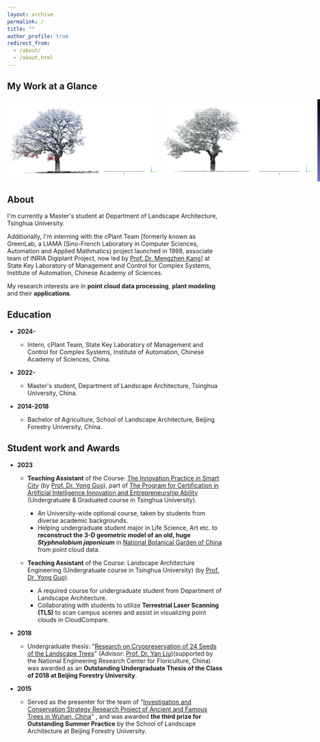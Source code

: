 ```yaml
---
layout: archive
permalink: /
title: ""
author_profile: true
redirect_from: 
  - /about/
  - /about.html
---
```


My Work at a Glance
------

<div style="display: flex; max-width: 800px; margin: auto;">
  <!-- 主图片展示区 -->
  <img id="mainImage" src="/images/pub-images/paper-001-figure-001.jpg" alt="Main Image" 
       style="width: 70%; margin-right: 10px; object-fit: contain; height: auto;">
  <img id="mainImage" src="/images/pub-images/paper-001-figure-002.jpg" alt="Main Image" 
       style="width: 70%; margin-right: 10px; object-fit: contain; height: auto;">
  <img id="mainImage" src="/images/pub-images/paper-001-figure-003.jpg" alt="Main Image" 
       style="width: 70%; margin-right: 10px; object-fit: contain; height: auto;">

  <!-- 缩略图区 -->
  <div style="width: 30%; display: flex; flex-direction: column;">
        <img src="/images/glance-images/glance-001.jpg" 
             style="cursor: pointer; margin: 5px 0; opacity: 0.6; width: 100%; object-fit: contain;" 
             onclick="document.getElementById('mainImage').src='/images/glance-images/glance-001.jpg'; this.style.opacity='1';">
        <img src="/images/glance-images/glance-002.jpg" 
             style="cursor: pointer; margin: 5px 0; opacity: 0.6; width: 100%; object-fit: contain;" 
             onclick="document.getElementById('mainImage').src='/images/glance-images/glance-002.jpg'; this.style.opacity='1';">
        <img src="/images/glance-images/glance-003.jpg" 
             style="cursor: pointer; margin: 5px 0; opacity: 0.6; width: 100%; object-fit: contain;" 
             onclick="document.getElementById('mainImage').src='/images/glance-images/glance-003.jpg'; this.style.opacity='1';">
        <img src="/images/glance-images/glance-004.png" 
             style="cursor: pointer; margin: 5px 0; opacity: 0.6; width: 100%; object-fit: contain;" 
             onclick="document.getElementById('mainImage').src='/images/glance-images/glance-004.png'; this.style.opacity='1';">
        <img src="/images/glance-images/glance-005.png" 
             style="cursor: pointer; margin: 5px 0; opacity: 0.6; width: 100%; object-fit: contain;" 
             onclick="document.getElementById('mainImage').src='/images/glance-images/glance-005.png'; this.style.opacity='1';">
        <img src="/images/glance-images/glance-006.png" 
             style="cursor: pointer; margin: 5px 0; opacity: 0.6; width: 100%; object-fit: contain;" 
             onclick="document.getElementById('mainImage').src='/images/glance-images/glance-006.png'; this.style.opacity='1';">
        <img src="/images/glance-images/glance-007.png" 
             style="cursor: pointer; margin: 5px 0; opacity: 0.6; width: 100%; object-fit: contain;" 
             onclick="document.getElementById('mainImage').src='/images/glance-images/glance-007.png'; this.style.opacity='1';">
  </div>
</div>


About
------

<!--
I'm now looking for opportunities as an intern/visiting student/research assistant in a suitable research team for further study.
-->

I'm currently a Master's student at Department of Landscape Architecture, Tsinghua University.

Additionally, I'm interning with the cPlant Team [formerly known as GreenLab, a LIAMA (Sino-French Laboratory in Computer Sciences, Automation and Applied Mathmatics) project launched in 1998, associate team of INRIA Digiplant Project, now led by [Prof. Dr. Mengzhen Kang](https://people.ucas.ac.cn/~kangmengzhen?language=en)] at State Key Laboratory of Management and Control for Complex Systems, Institute of Automation, Chinese Academy of Sciences.

My research interests are in **point cloud data processing**, **plant modeling** and their **applications**.

<!--
* **Point clouds data processing:**<br>
  The first time I encountered point clouds was in an engineering project. At that time, point clouds, as a novel type of surveying data, provided precise three-dimensional spatial information for the real world, including terrain, vegetation, buildings, and various other elements. This data served as the foundation for quantitative data analysis in engineering projects.<br>

  Processing and analyzing point cloud data can reveal valuable information about the real world, enabling quantitative descriptions of reality. Additionally, this information can be applied in various fields of research such as ecology, forestry, plant science and many other engineering fields.<br> 

* **Plant modeling:**<br>
  During my undergraduate studies, my research on  plant germplasm conservation laid the groundwork for my interest in plant modeling. My first published paper discussed how to reconstruct three-dimensional models of ancient trees using point cloud data, and how to extract information from them, thereby contributing to the conservation of ancient trees.<br>

  After reading numerous existing research papers, I learned that three-dimensional modeling of plants is relevant in multiple fields. Functional-Structral Plant Model(FSPM) has been established in both computer graphics and plant science field, used to represent plant structure and the physiological or physical processes of its growth development[^1].<br>
  
  Moreover, point clouds provide authentic three-dimensional configuration parameters for plant within specific spatiotemporal contexts.Therefore, the integration of FSPM with point clouds is also a research direction that interests me.<br>

* **Applications:**<br>
  As mentioned above, the real world provides an application scenario for both aspects. Many existing scientific problems can be addressed using new technological methods, which is also a direction I hope to explore.<br>
-->


Education
------

* **2024-**

  * Intern, cPlant Team, State Key Laboratory of Management and Control for Complex Systems, Institute of Automation, Chinese Academy of Sciences, China.

* **2022-**

  * Master's student, Department of Landscape Architecture, Tsinghua University, China.

* **2014-2018**

  * Bachelor of Agriculture, School of Landscape Architecture, Beijing Forestry University, China.

Student work and Awards
------

* **2023**

  * **Teaching Assistant** of the Course: [The Innovation Practice in Smart City](https://www.icenter.tsinghua.edu.cn/info/1034/2151.htm) (by [Prof. Dr. Yong Guo](http://www.arch.tsinghua.edu.cn/info/rw_fjly/1979)), part of [The Program for Certification in Artificial Intelligence Innovation and Entrepreneurship Ability](https://www.icenter.tsinghua.edu.cn/info/1034/2155.htm) (Undergratuate & Graduated course in Tsinghua University). 
    * An University-wide optional course, taken by students from diverse academic backgrounds.
    * Helping undergraduate student major in Life Science, Art etc. to **reconstruct the 3-D geometric model of an old, huge *Styphnolobium japonicum*** in [National Botanical Garden of China](http://www.chnbg.cn/en_home.html) from point cloud data.

  * **Teaching Assistant** of the Course: Landscape Architecture Engineering (Undergratuate course in Tsinghua University) (by [Prof. Dr. Yong Guo](http://www.arch.tsinghua.edu.cn/info/rw_fjly/1979)). 
    * A required course for undergraduate student from Department of Landscape Architecture.
    * Collaborating with students to utilize **Terrestrial Laser Scanning (TLS)** to scan campus scenes and assist in visualizing point clouds in CloudCompare.

* **2018**
  
  * Undergraduate thesis: "[Research on Cryopreservation of 24 Seeds of the Landscape Trees](https://yuxuannsun.github.io/Publications/thesis-001)" (Advisor: [Prof. Dr. Yan Liu](https://sola.bjfu.edu.cn/cn/teachers/office/js/378911.html))(supported by the National Engineering Research Center for Floriculture, China) was awarded as an **Outstanding Undergraduate Thesis of the Class of 2018 at Beijing Forestry University**.

* **2015**

  * Served as the presenter for the team of "[Investigation and Conservation Strategy Research Project of Ancient and Famous Trees in Wuhan, China](https://yuxuannsun.github.io/posts/2015/09/blog-project-001)" , and was awarded **the third prize for Outstanding Summer Practice** by the School of Landscape Architecture at Beijing Forestry University.



<!--
[^1]: <span style="font-size: 1.8em;">[J. Vos, J. B. Evers, G. H. Buck-Sorlin, B. Andrieu, M. Chelle, P. H. B. de Visser, Functional–structural plant modelling: a new versatile tool in crop science, Journal of Experimental Botany, Volume 61, Issue 8, May 2010, Pages 2101–2115](https://doi.org/10.1093/jxb/erp345)</span>
-->